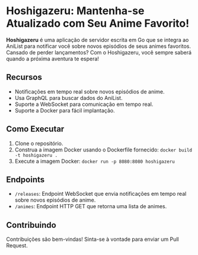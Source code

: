 # Hoshigazeru: Mantenha-se Atualizado com Seu Anime Favorito!

**Hoshigazeru** é uma aplicação de servidor escrita em Go que se integra ao AniList para notificar você sobre novos episódios de seus animes favoritos. Cansado de perder lançamentos? Com o Hoshigazeru, você sempre saberá quando a próxima aventura te espera!

## Recursos

- Notificações em tempo real sobre novos episódios de anime.
- Usa GraphQL para buscar dados do AniList.
- Suporte a WebSocket para comunicação em tempo real.
- Suporte a Docker para fácil implantação.

## Como Executar

1. Clone o repositório.
2. Construa a imagem Docker usando o Dockerfile fornecido: `docker build -t hoshigazeru .`
3. Execute a imagem Docker: `docker run -p 8080:8080 hoshigazeru`

## Endpoints

- `/releases`: Endpoint WebSocket que envia notificações em tempo real sobre novos episódios de anime.
- `/animes`: Endpoint HTTP GET que retorna uma lista de animes.

## Contribuindo

Contribuições são bem-vindas! Sinta-se à vontade para enviar um Pull Request.